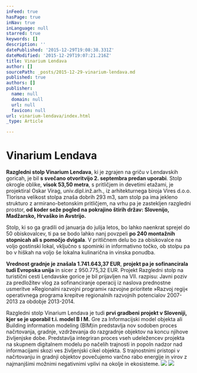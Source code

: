 ```yaml
---
inFeed: true
hasPage: true
inNav: true
inLanguage: null
starred: true
keywords: []
description: ''
datePublished: '2015-12-29T19:08:38.331Z'
dateModified: '2015-12-29T19:07:21.216Z'
title: Vinarium Lendava
author: []
sourcePath: _posts/2015-12-29-vinarium-lendava.md
published: true
authors: []
publisher:
  name: null
  domain: null
  url: null
  favicon: null
url: vinarium-lendava/index.html
_type: Article

---
```

# Vinarium Lendava

**Razgledni stolp Vinarium Lendava**, ki je zgrajen na griču v Lendavskih goricah, je bil **s svečano otvoritvijo 2\. septembra predan uporabi**. Stolp okrogle oblike, **visok 53,50 metra**,
s pritličjem in devetimi etažami, je projektiral Oskar Virag, 
univ.dipl.inž.arh., iz arhitekturnega biroja Vires d.o.o. Tlorisna 
velikost stolpa znaša dobrih 293 m3, sam stolp pa ima jekleno strukturo z
armirano-betonskim pritličjem, na vrhu pa je zastekljen razgledni 
prostor, **od koder seže pogled na pokrajino štirih držav: Slovenijo, Madžarsko, Hrvaško in Avstrijo.**

Stolp, ki so ga gradili od januarja do julija letos, bo lahko 
naenkrat sprejel do 50 obiskovalcev, ti pa se bodo lahko nanj povzpeli **po 240 montažnih stopnicah ali s pomočjo dvigala**.
V pritličnem delu bo za obiskovalce na voljo gostinski lokal, vključno s
spominki in informativno točko, ob stolpu pa bo v hiškah na voljo še 
lokalna kulinarična in vinska ponudba.

**Vrednost gradnje je znašala 1.741.643,37 EUR**, **projekt pa je sofinancirala tudi Evropska unija**
in sicer z 950.775,32 EUR. Projekt Razgledni stolp na turistični cesti 
Lendavske gorice je bil prijavljen na VII. razpisu: Javni poziv za 
predložitev vlog za sofinanciranje operacij iz naslova prednostne 
usmeritve »Regionalni razvojni programi« razvojne prioritete »Razvoj 
regij« operativnega programa krepitve regionalnih razvojnih potencialov 
2007-2013 za obdobje 2013-2014\.

Razgledni stolp Vinarium Lendava je tudi **prvi gradbeni projekt v Sloveniji, kjer se je uporabil t.i. model B I M.**
Gre za Informacijski model objekta ali Building information modeling 
(BIM)in  predstavlja nov sodoben proces načrtovanja, gradnje, 
vzdrževanja do razgradnje objektov na koncu njihove življenjske dobe. 
Predstavlja integriran proces vseh udeležencev projekta na skupnem 
digitalnem modelu po načelih trajnosti in popoln nadzor nad 
informacijami skozi ves življenjski cikel objekta. S trajnostnimi 
pristopi v načrtovanju in gradnji objektov povečujemo varčno rabo 
energije in virov z najmanjšimi možnimi negativnimi vplivi na okolje in 
ekosisteme.
![](https://the-grid-user-content.s3-us-west-2.amazonaws.com/f1886b76-616a-471a-ad03-96e0a54d1bd9.jpg)
![](https://the-grid-user-content.s3-us-west-2.amazonaws.com/0a76302c-df26-4182-b082-c74d01767290.jpg)